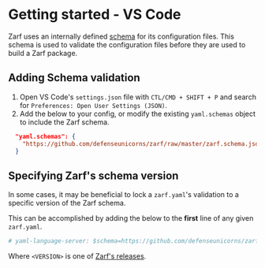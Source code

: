 # Getting started - VS Code

Zarf uses an internally defined [schema](https://github.com/defenseunicorns/zarf/blob/master/zarf.schema.json) for its configuration files. This schema is used to validate the configuration files before they are used to build a Zarf package.

## Adding Schema validation

1. Open VS Code's `settings.json` file with `CTL/CMD + SHIFT + P` and search for `Preferences: Open User Settings (JSON)`.
2. Add the below to your config, or modify the existing `yaml.schemas` object to include the Zarf schema.

```json
  "yaml.schemas": {
    "https://github.com/defenseunicorns/zarf/raw/master/zarf.schema.json": "zarf.yaml"
  }
```

## Specifying Zarf's schema version

In some cases, it may be beneficial to lock a `zarf.yaml`'s validation to a specific version of the Zarf schema.

This can be accomplished by adding the below to the **first** line of any given `zarf.yaml`.

```yaml
# yaml-language-server: $schema=https://github.com/defenseunicorns/zarf/raw/<VERSION>/zarf.schema.json
```

Where `<VERSION>` is one of [Zarf's releases](https://github.com/defenseunicorns/zarf/releases).
